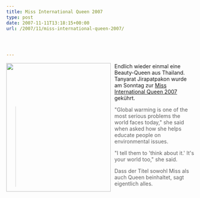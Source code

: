 ```yaml
---
title: Miss International Queen 2007
type: post
date: 2007-11-11T13:18:15+00:00
url: /2007/11/miss-international-queen-2007/




---
```

<img src="//samui-samui.de/images/244.jpg" width="279" height="344" style="float:left;margin-right:10px;" />Endlich wieder einmal eine Beauty-Queen aus Thailand. Tanyarat Jirapatpakon wurde am Sonntag zur [Miss International Queen 2007][1] gekührt.

> "Global warming is one of the most serious problems the world faces today," she said when asked how she helps educate people on environmental issues.
>
> "I tell them to 'think about it.' It's your world too," she said.
>
> Dass der Titel sowohl Miss als auch Queen beinhaltet, sagt eigentlich alles.

 [1]: http://www.bangkokpost.com/breaking_news/breakingnews.php?id=123476
